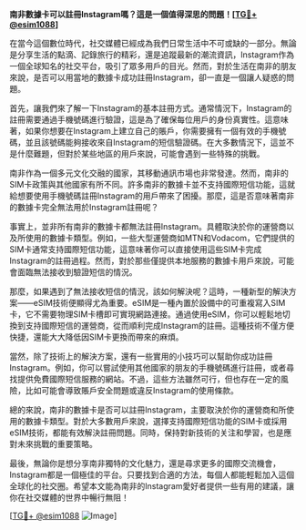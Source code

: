 **南非數據卡可以註冊Instagram嗎？這是一個值得深思的問題！[[TG💪+ @esim1088](https://t.me/s/esim1088)]**

在當今這個數位時代，社交媒體已經成為我們日常生活中不可或缺的一部分。無論是分享生活的點滴、記錄旅行的精彩，還是追蹤最新的潮流資訊，Instagram作為一個全球知名的社交平台，吸引了眾多用戶的目光。然而，對於生活在南非的朋友來說，是否可以用當地的數據卡成功註冊Instagram，卻一直是一個讓人疑惑的問題。

首先，讓我們來了解一下Instagram的基本註冊方式。通常情況下，Instagram的註冊需要通過手機號碼進行驗證，這是為了確保每位用戶的身份真實性。這意味著，如果你想要在Instagram上建立自己的賬戶，你需要擁有一個有效的手機號碼，並且該號碼能夠接收來自Instagram的短信驗證碼。在大多數情況下，這並不是什麼難題，但對於某些地區的用戶來說，可能會遇到一些特殊的挑戰。

南非作為一個多元文化交融的國家，其移動通訊市場也非常發達。然而，南非的SIM卡政策與其他國家有所不同。許多南非的數據卡並不支持國際短信功能，這就給想要使用手機號碼註冊Instagram的用戶帶來了困擾。那麼，這是否意味著南非的數據卡完全無法用於Instagram註冊呢？

事實上，並非所有南非的數據卡都無法註冊Instagram。具體取決於你的運營商以及所使用的數據卡類型。例如，一些大型運營商如MTN和Vodacom，它們提供的SIM卡通常支持國際短信功能，這意味著你可以直接使用這些SIM卡完成Instagram的註冊過程。然而，對於那些僅提供本地服務的數據卡用戶來說，可能會面臨無法接收到驗證短信的情況。

那麼，如果遇到了無法接收短信的情況，該如何解決呢？這時，一種新型的解決方案——eSIM技術便顯得尤為重要。eSIM是一種內置於設備中的可重複寫入SIM卡，它不需要物理SIM卡槽即可實現網路連接。通過使用eSIM，你可以輕鬆地切換到支持國際短信的運營商，從而順利完成Instagram的註冊。這種技術不僅方便快捷，還能大大降低因SIM卡更換而帶來的麻煩。

當然，除了技術上的解決方案，還有一些實用的小技巧可以幫助你成功註冊Instagram。例如，你可以嘗試使用其他國家的朋友的手機號碼進行註冊，或者尋找提供免費國際短信服務的網站。不過，這些方法雖然可行，但也存在一定的風險，比如可能會導致賬戶安全問題或違反Instagram的使用條款。

總的來說，南非的數據卡是否可以註冊Instagram，主要取決於你的運營商和所使用的數據卡類型。對於大多數用戶來說，選擇支持國際短信功能的SIM卡或採用eSIM技術，都能有效解決註冊問題。同時，保持對新技術的关注和學習，也是應對未來挑戰的重要策略。

最後，無論你是想分享南非獨特的文化魅力，還是尋求更多的國際交流機會，Instagram都是一個極佳的平台。只要找到合適的方法，每個人都能輕鬆加入這個全球化的社交圈。希望本文能為南非的Instagram愛好者提供一些有用的建議，讓你在社交媒體的世界中暢行無阻！

[[TG💪+ @esim1088](https://t.me/s/esim1088) ![Image](https://i.postimg.cc/4NQfJmqS/Snipaste-2025-05-13-00-14-12.png)]